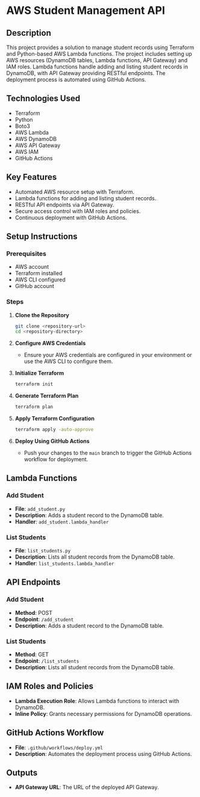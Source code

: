 
# AWS Student Management API

## Description
This project provides a solution to manage student records using Terraform and Python-based AWS Lambda functions. The project includes setting up AWS resources (DynamoDB tables, Lambda functions, API Gateway) and IAM roles. Lambda functions handle adding and listing student records in DynamoDB, with API Gateway providing RESTful endpoints. The deployment process is automated using GitHub Actions.

## Technologies Used
- Terraform
- Python
- Boto3
- AWS Lambda
- AWS DynamoDB
- AWS API Gateway
- AWS IAM
- GitHub Actions

## Key Features
- Automated AWS resource setup with Terraform.
- Lambda functions for adding and listing student records.
- RESTful API endpoints via API Gateway.
- Secure access control with IAM roles and policies.
- Continuous deployment with GitHub Actions.

## Setup Instructions

### Prerequisites
- AWS account
- Terraform installed
- AWS CLI configured
- GitHub account

### Steps

1. **Clone the Repository**
   ```sh
   git clone <repository-url>
   cd <repository-directory>
   ```

2. **Configure AWS Credentials**
   - Ensure your AWS credentials are configured in your environment or use the AWS CLI to configure them.

3. **Initialize Terraform**
   ```sh
   terraform init
   ```

4. **Generate Terraform Plan**
   ```sh
   terraform plan
   ```

5. **Apply Terraform Configuration**
   ```sh
   terraform apply -auto-approve
   ```

6. **Deploy Using GitHub Actions**
   - Push your changes to the `main` branch to trigger the GitHub Actions workflow for deployment.

## Lambda Functions

### Add Student
- **File**: `add_student.py`
- **Description**: Adds a student record to the DynamoDB table.
- **Handler**: `add_student.lambda_handler`

### List Students
- **File**: `list_students.py`
- **Description**: Lists all student records from the DynamoDB table.
- **Handler**: `list_students.lambda_handler`

## API Endpoints

### Add Student
- **Method**: POST
- **Endpoint**: `/add_student`
- **Description**: Adds a student record to the DynamoDB table.

### List Students
- **Method**: GET
- **Endpoint**: `/list_students`
- **Description**: Lists all student records from the DynamoDB table.

## IAM Roles and Policies
- **Lambda Execution Role**: Allows Lambda functions to interact with DynamoDB.
- **Inline Policy**: Grants necessary permissions for DynamoDB operations.

## GitHub Actions Workflow
- **File**: `.github/workflows/deploy.yml`
- **Description**: Automates the deployment process using GitHub Actions.

## Outputs
- **API Gateway URL**: The URL of the deployed API Gateway.

